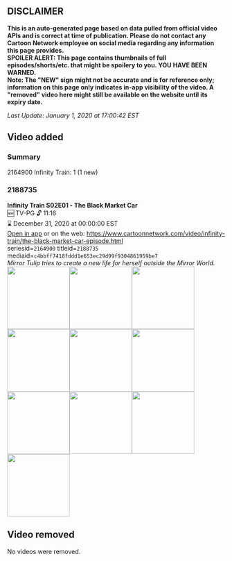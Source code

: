 ## DISCLAIMER
**This is an auto-generated page based on data pulled from official video APIs and is correct at time of publication. Please do not contact any Cartoon Network employee on social media regarding any information this page provides.**  
**SPOILER ALERT: This page contains thumbnails of full episodes/shorts/etc. that might be spoilery to you. YOU HAVE BEEN WARNED.**  
**Note: The "NEW" sign might not be accurate and is for reference only; information on this page only indicates in-app visibility of the video. A "removed" video here might still be available on the website until its expiry date.**  

_Last Update: January 1, 2020 at 17:00:42 EST_
## Video added
### Summary
2164900 Infinity Train: 1 (1 new)  
### 2188735
**Infinity Train S02E01 - The Black Market Car**  
🆕 TV-PG 🔓 11:16  
⌛ December 31, 2020 at 00:00:00 EST  
[Open in app](https://tinyurl.com/seej7xs) or on the web: https://www.cartoonnetwork.com/video/infinity-train/the-black-market-car-episode.html  
seriesid=`2164900` titleid=`2188735` mediaid=`c4bbff7418fddd1e653ec29d99f9304861959be7`  
_Mirror Tulip tries to create a new life for herself outside the Mirror World._  
<a href="https://s3.amazonaws.com/cartoonorchestrator/2188735_001_1280x720.jpg"><img src="https://s3.amazonaws.com/cartoonorchestrator/2188735_001_640x360.jpg" height="144px" /></a><a href="https://s3.amazonaws.com/cartoonorchestrator/2188735_002_1280x720.jpg"><img src="https://s3.amazonaws.com/cartoonorchestrator/2188735_002_640x360.jpg" height="144px" /></a><a href="https://s3.amazonaws.com/cartoonorchestrator/2188735_003_1280x720.jpg"><img src="https://s3.amazonaws.com/cartoonorchestrator/2188735_003_640x360.jpg" height="144px" /></a><a href="https://s3.amazonaws.com/cartoonorchestrator/2188735_004_1280x720.jpg"><img src="https://s3.amazonaws.com/cartoonorchestrator/2188735_004_640x360.jpg" height="144px" /></a><a href="https://s3.amazonaws.com/cartoonorchestrator/2188735_005_1280x720.jpg"><img src="https://s3.amazonaws.com/cartoonorchestrator/2188735_005_640x360.jpg" height="144px" /></a><a href="https://s3.amazonaws.com/cartoonorchestrator/2188735_006_1280x720.jpg"><img src="https://s3.amazonaws.com/cartoonorchestrator/2188735_006_640x360.jpg" height="144px" /></a><a href="https://s3.amazonaws.com/cartoonorchestrator/2188735_007_1280x720.jpg"><img src="https://s3.amazonaws.com/cartoonorchestrator/2188735_007_640x360.jpg" height="144px" /></a><a href="https://s3.amazonaws.com/cartoonorchestrator/2188735_008_1280x720.jpg"><img src="https://s3.amazonaws.com/cartoonorchestrator/2188735_008_640x360.jpg" height="144px" /></a><a href="https://s3.amazonaws.com/cartoonorchestrator/2188735_009_1280x720.jpg"><img src="https://s3.amazonaws.com/cartoonorchestrator/2188735_009_640x360.jpg" height="144px" /></a><a href="https://s3.amazonaws.com/cartoonorchestrator/2188735_010_1280x720.jpg"><img src="https://s3.amazonaws.com/cartoonorchestrator/2188735_010_640x360.jpg" height="144px" /></a>
## Video removed
No videos were removed.  
